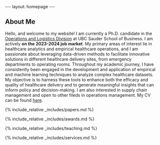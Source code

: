 <meta name="google-site-verification" content="6hmuXTU0JXiDN_dXAsRBLWQoDYBteD4Bki2cq5sBwVY" />
---
layout: homepage
---

## About Me

Hello, and welcome to my website! I am currently a Ph.D. candidate in the [Operations and Logistics Division](https://www.sauder.ubc.ca/thought-leadership/divisions/operations-and-logistics) at UBC Sauder School of Business. I am actively **on the 2023-2024 job market**. My primary areas of interest lie in healthcare analytics and empirical healthcare operations, and I am passionate about leveraging data-driven methods to facilitate innovative solutions in different healthcare delivery sites, from emergency departments to operating rooms. Throughout my academic journey, I have consistently been engaged in the development and application of empirical and machine learning techniques to analyze complex healthcare datasets. My objective is to harness these tools to enhance both the efficacy and quality of healthcare delivery and to generate meaningful insights that can inform policy and decision-making. I am also interested in supply chain management and open to other fileds in operations management. My CV can be found [here](assets/files/yiwen_cv.pdf).

{% include_relative _includes/papers.md %}

{% include_relative _includes/awards.md %}

{% include_relative _includes/teaching.md %}

{% include_relative _includes/services.md %}
